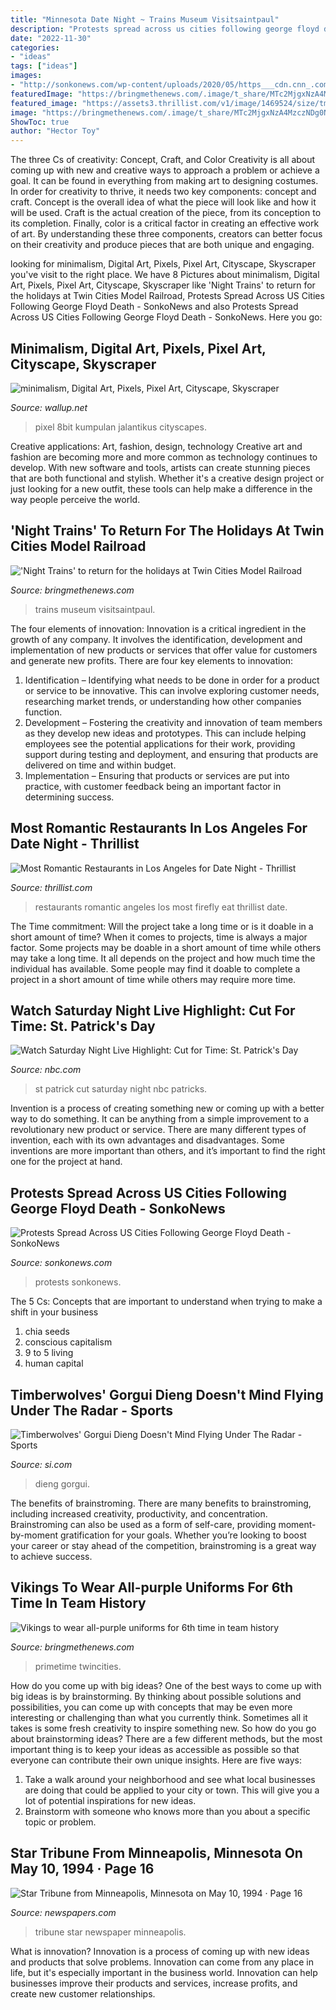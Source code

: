 ```yaml
---
title: "Minnesota Date Night ~ Trains Museum Visitsaintpaul"
description: "Protests spread across us cities following george floyd death"
date: "2022-11-30"
categories:
- "ideas"
tags: ["ideas"]
images:
- "http://sonkonews.com/wp-content/uploads/2020/05/https___cdn.cnn_.com_cnnnext_dam_assets_200528063851-03-george-floyd-protest-0527-minneapolis-minnesota.jpg"
featuredImage: "https://bringmethenews.com/.image/t_share/MTc2MjgxNzA4MzczNDg0NzE3/1476420_10152200948309734_1709067929_n.jpg"
featured_image: "https://assets3.thrillist.com/v1/image/1469524/size/tmg-article_default_mobile.jpg"
image: "https://bringmethenews.com/.image/t_share/MTc2MjgxNzA4MzczNDg0NzE3/1476420_10152200948309734_1709067929_n.jpg"
ShowToc: true
author: "Hector Toy"
---
```



The three Cs of creativity: Concept, Craft, and Color
Creativity is all about coming up with new and creative ways to approach a problem or achieve a goal. It can be found in everything from making art to designing costumes. In order for creativity to thrive, it needs two key components: concept and craft. Concept is the overall idea of what the piece will look like and how it will be used. Craft is the actual creation of the piece, from its conception to its completion. Finally, color is a critical factor in creating an effective work of art. By understanding these three components, creators can better focus on their creativity and produce pieces that are both unique and engaging.

	

		
looking for minimalism, Digital Art, Pixels, Pixel Art, Cityscape, Skyscraper you've visit to the right place. We have 8 Pictures about minimalism, Digital Art, Pixels, Pixel Art, Cityscape, Skyscraper like &#039;Night Trains&#039; to return for the holidays at Twin Cities Model Railroad, Protests Spread Across US Cities Following George Floyd Death - SonkoNews and also Protests Spread Across US Cities Following George Floyd Death - SonkoNews. Here you go:
		
    
## Minimalism, Digital Art, Pixels, Pixel Art, Cityscape, Skyscraper

<img loading=lazy src="https://wallup.net/wp-content/uploads/2016/05/26/169564-minimalism-digital_art-pixels-pixel_art-cityscape-skyscraper-building-night-lights-3D-road-blue_background.jpg" onerror="this.onerror=null;this.src='https://tse1.mm.bing.net/th?id=OIP.a4tWaSWdXe2PHg8NEKbOFwHaFj&amp;pid=15.1';" alt="minimalism, Digital Art, Pixels, Pixel Art, Cityscape, Skyscraper">

_Source: wallup.net_

>pixel 8bit kumpulan jalantikus cityscapes. 

	

Creative applications: Art, fashion, design, technology
Creative art and fashion are becoming more and more common as technology continues to develop. With new software and tools, artists can create stunning pieces that are both functional and stylish. Whether it's a creative design project or just looking for a new outfit, these tools can help make a difference in the way people perceive the world.

    
## &#039;Night Trains&#039; To Return For The Holidays At Twin Cities Model Railroad

<img loading=lazy src="https://bringmethenews.com/.image/t_share/MTc2MjgxNzA4MzczNDg0NzE3/1476420_10152200948309734_1709067929_n.jpg" onerror="this.onerror=null;this.src='https://tse2.mm.bing.net/th?id=OIP.cMatzoRx9Poiei9bwGQ0GgHaFj&amp;pid=15.1';" alt="&#039;Night Trains&#039; to return for the holidays at Twin Cities Model Railroad">

_Source: bringmethenews.com_

>trains museum visitsaintpaul. 

	

The four elements of innovation:
Innovation is a critical ingredient in the growth of any company. It involves the identification, development and implementation of new products or services that offer value for customers and generate new profits.
There are four key elements to innovation:
1) Identification – Identifying what needs to be done in order for a product or service to be innovative. This can involve exploring customer needs, researching market trends, or understanding how other companies function.
2) Development – Fostering the creativity and innovation of team members as they develop new ideas and prototypes. This can include helping employees see the potential applications for their work, providing support during testing and deployment, and ensuring that products are delivered on time and within budget. 
3) Implementation – Ensuring that products or services are put into practice, with customer feedback being an important factor in determining success.

    
## Most Romantic Restaurants In Los Angeles For Date Night - Thrillist

<img loading=lazy src="https://assets3.thrillist.com/v1/image/1469524/size/tmg-article_default_mobile.jpg" onerror="this.onerror=null;this.src='https://tse1.mm.bing.net/th?id=OIP.kmzfXcFIown_hAEa3pcAeQHaFA&amp;pid=15.1';" alt="Most Romantic Restaurants in Los Angeles for Date Night - Thrillist">

_Source: thrillist.com_

>restaurants romantic angeles los most firefly eat thrillist date. 

	

The Time commitment: Will the project take a long time or is it doable in a short amount of time?
When it comes to projects, time is always a major factor. Some projects may be doable in a short amount of time while others may take a long time. It all depends on the project and how much time the individual has available. Some people may find it doable to complete a project in a short amount of time while others may require more time.

    
## Watch Saturday Night Live Highlight: Cut For Time: St. Patrick&#039;s Day

<img loading=lazy src="https://img.nbc.com/sites/nbcunbc/files/images/2018/3/18/180318_3686092_Cut_for_Time__St__Patrick_s_Day.jpg" onerror="this.onerror=null;this.src='https://tse4.mm.bing.net/th?id=OIP.D_UBcJQEgFLR7YUe25VLZgHaEK&amp;pid=15.1';" alt="Watch Saturday Night Live Highlight: Cut for Time: St. Patrick&#039;s Day">

_Source: nbc.com_

>st patrick cut saturday night nbc patricks. 

	

Invention is a process of creating something new or coming up with a better way to do something. It can be anything from a simple improvement to a revolutionary new product or service. There are many different types of invention, each with its own advantages and disadvantages. Some inventions are more important than others, and it’s important to find the right one for the project at hand.

    
## Protests Spread Across US Cities Following George Floyd Death - SonkoNews

<img loading=lazy src="http://sonkonews.com/wp-content/uploads/2020/05/https___cdn.cnn_.com_cnnnext_dam_assets_200528063851-03-george-floyd-protest-0527-minneapolis-minnesota.jpg" onerror="this.onerror=null;this.src='https://tse3.mm.bing.net/th?id=OIP.PjZf4DNPLHuHK-3JdY7EFQHaEK&amp;pid=15.1';" alt="Protests Spread Across US Cities Following George Floyd Death - SonkoNews">

_Source: sonkonews.com_

>protests sonkonews. 

	

The 5 Cs: Concepts that are important to understand when trying to make a shift in your business
1. chia seeds
2. conscious capitalism
3. 9 to 5 living
4. human capital

    
## Timberwolves&#039; Gorgui Dieng Doesn&#039;t Mind Flying Under The Radar - Sports

<img loading=lazy src="https://www.si.com/.image/t_share/MTY4MTU1ODIwODM4NjkyMTEz/gorgui_dieng_wolves_jpg.jpg" onerror="this.onerror=null;this.src='https://tse2.mm.bing.net/th?id=OIP.zdUbXx82dyJRyZe2VYR1jgHaEH&amp;pid=15.1';" alt="Timberwolves&#039; Gorgui Dieng Doesn&#039;t Mind Flying Under The Radar - Sports">

_Source: si.com_

>dieng gorgui. 

	

The benefits of brainstroming.
There are many benefits to brainstroming, including increased creativity, productivity, and concentration. Brainstroming can also be used as a form of self-care, providing moment-by-moment gratification for your goals. Whether you’re looking to boost your career or stay ahead of the competition, brainstroming is a great way to achieve success.

    
## Vikings To Wear All-purple Uniforms For 6th Time In Team History

<img loading=lazy src="https://bringmethenews.com/.image/c_limit%2Ccs_srgb%2Cfl_progressive%2Cq_auto:good%2Cw_700/MTY3NDY3MTQ4MDY1NjQ2Mzgx/minv0370.jpg" onerror="this.onerror=null;this.src='https://tse1.mm.bing.net/th?id=OIP.IR0O8tKu4e2gZroFYVWU8AHaFm&amp;pid=15.1';" alt="Vikings to wear all-purple uniforms for 6th time in team history">

_Source: bringmethenews.com_

>primetime twincities. 

	

How do you come up with big ideas?
One of the best ways to come up with big ideas is by brainstorming. By thinking about possible solutions and possibilities, you can come up with concepts that may be even more interesting or challenging than what you currently think. Sometimes all it takes is some fresh creativity to inspire something new. So how do you go about brainstorming ideas? There are a few different methods, but the most important thing is to keep your ideas as accessible as possible so that everyone can contribute their own unique insights. Here are five ways: 
1) Take a walk around your neighborhood and see what local businesses are doing that could be applied to your city or town. This will give you a lot of potential inspirations for new ideas. 
2) Brainstorm with someone who knows more than you about a specific topic or problem.

    
## Star Tribune From Minneapolis, Minnesota On May 10, 1994 · Page 16

<img loading=lazy src="https://img.newspapers.com/img/thumbnail/192803839/400/400/0_0_3867_6612.jpg" onerror="this.onerror=null;this.src='https://tse3.mm.bing.net/th?id=OIP.LuMqiIBjJy_KcPGzCsYGvgAAAA&amp;pid=15.1';" alt="Star Tribune from Minneapolis, Minnesota on May 10, 1994 · Page 16">

_Source: newspapers.com_

>tribune star newspaper minneapolis. 

	

What is innovation?
Innovation is a process of coming up with new ideas and products that solve problems. Innovation can come from any place in life, but it's especially important in the business world. Innovation can help businesses improve their products and services, increase profits, and create new customer relationships.

